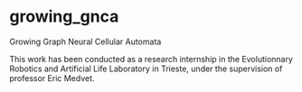 # growing_gnca
Growing Graph Neural Cellular Automata

This work has been conducted as a research internship in the Evolutionnary Robotics and Artificial Life Laboratory in Trieste, under the supervision of professor Eric Medvet.